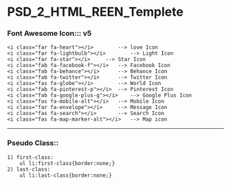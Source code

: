 # PSD_2_HTML_REEN_Templete

### Font Awesome Icon::: v5

	<i class="far fa-heart"></i>		--> love Icon
	<i class="far fa-lightbulb"></i>		--> Light Icon
	<i class="far fa-star"></i>		--> Star Icon
	<i class="fab fa-facebook-f"></i>	--> Facebook Icon
	<i class="fab fa-behance"></i>		--> Behance Icon
	<i class="fab fa-twitter"></i>		--> Twitter Icon
	<i class="fas fa-globe"></i>		--> World Icon
	<i class="fab fa-pinterest-p"></i>	--> Pinterest Icon
	<i class="fab fa-google-plus-g"></i>	--> Google Plus Icon
	<i class="fas fa-mobile-alt"></i>	--> Mobile Icon
	<i class="far fa-envelope"></i>		--> Message Icon
	<i class="fas fa-search"></i>		--> Search Icon
	<i class="fas fa-map-marker-alt"></i>	--> Map icon
***
### Pseudo Class::
	1) first-class:
		ul li:first-class{border:none;}
	2) last-class:
		ul li:last-class{border:none;}
